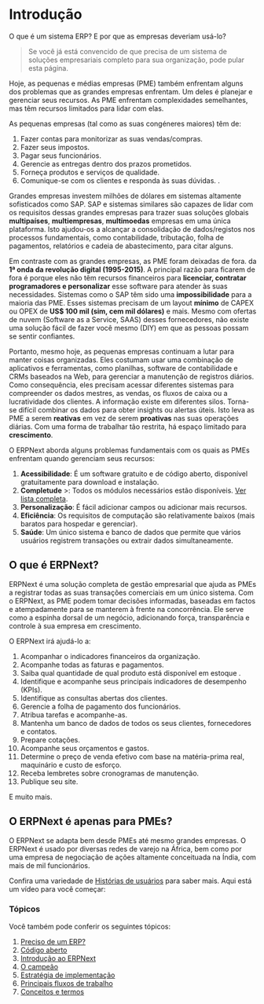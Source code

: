 # Introdução



O que é um sistema ERP? E por que as empresas deveriam usá-lo?


> Se você já está convencido de que precisa de um sistema de soluções empresariais completo para sua organização, pode pular esta página.
> 
> 

Hoje, as pequenas e médias empresas (PME) também enfrentam alguns dos problemas que as grandes empresas enfrentam. Um deles é planejar e gerenciar seus recursos. As PME enfrentam complexidades semelhantes, mas têm recursos limitados para lidar com elas.

As pequenas empresas (tal como as suas congéneres maiores) têm de:

1. Fazer contas para monitorizar as suas vendas/compras.
2. Fazer seus impostos.
3. Pagar seus funcionários.
4. Gerencie as entregas dentro dos prazos prometidos.
5. Forneça produtos e serviços de qualidade.
6. Comunique-se com os clientes e responda às suas dúvidas. .

Grandes empresas investem milhões de dólares em sistemas altamente sofisticados como SAP. SAP e sistemas similares são capazes de lidar com os requisitos dessas grandes empresas para trazer suas soluções globais **multipaíses**, **multiempresas**, **multimoedas** empresas em uma única plataforma. Isto ajudou-os a alcançar a consolidação de dados/registos nos processos fundamentais, como contabilidade, tributação, folha de pagamentos, relatórios e cadeia de abastecimento, para citar alguns.

Em contraste com as grandes empresas, as PME foram deixadas de fora. da **1ª onda da revolução digital (1995-2015)**. A principal razão para ficarem de fora é porque eles não têm recursos financeiros para **licenciar, contratar programadores e personalizar** esse software para atender às suas necessidades. Sistemas como o SAP têm sido uma **impossibilidade** para a maioria das PME. Esses sistemas precisam de um layout **mínimo** de CAPEX ou OPEX de **US$ 100 mil (sim, cem mil dólares)** e mais. Mesmo com ofertas de nuvem (Software as a Service, SAAS) desses fornecedores, não existe uma solução fácil de fazer você mesmo (DIY) em que as pessoas possam se sentir confiantes.

Portanto, mesmo hoje, as pequenas empresas continuam a lutar para manter coisas organizadas. Eles costumam usar uma combinação de aplicativos e ferramentas, como planilhas, software de contabilidade e CRMs baseados na Web, para gerenciar a manutenção de registros diários. Como consequência, eles precisam acessar diferentes sistemas para compreender os dados mestres, as vendas, os fluxos de caixa ou a lucratividade dos clientes. A informação existe em diferentes silos. Torna-se difícil combinar os dados para obter insights ou alertas úteis. Isto leva as PME a serem **reativas** em vez de serem **proativas** nas suas operações diárias. Com uma forma de trabalhar tão restrita, há espaço limitado para **crescimento**.

O ERPNext aborda alguns problemas fundamentais com os quais as PMEs enfrentam quando gerenciam seus recursos:

1. **Acessibilidade**: É um software gratuito e de código aberto, disponível gratuitamente para download e instalação.
2. **Completude** >: Todos os módulos necessários estão disponíveis. [Ver lista completa](https://erpnext.com/docs/v13/user/manual/en).
3. **Personalização**: É fácil adicionar campos ou adicionar mais recursos.
4. **Eficiência**: Os requisitos de computação são relativamente baixos (mais baratos para hospedar e gerenciar).
5. **Saúde**: Um único sistema e banco de dados que permite que vários usuários registrem transações ou extrair dados simultaneamente.

## O que é ERPNext?

ERPNext é uma solução completa de gestão empresarial que ajuda as PMEs a registrar todas as suas transações comerciais em um único sistema. Com o ERPNext, as PME podem tomar decisões informadas, baseadas em factos e atempadamente para se manterem à frente na concorrência. Ele serve como a espinha dorsal de um negócio, adicionando força, transparência e controle à sua empresa em crescimento.

O ERPNext irá ajudá-lo a:

1. Acompanhar o indicadores financeiros da organização.
2. Acompanhe todas as faturas e pagamentos.
3. Saiba qual quantidade de qual produto está disponível em estoque .
4. Identifique e acompanhe seus principais indicadores de desempenho (KPIs).
5. Identifique as consultas abertas dos clientes.
6. Gerencie a folha de pagamento dos funcionários.
7. Atribua tarefas e acompanhe-as.
8. Mantenha um banco de dados de todos os seus clientes, fornecedores e contatos.
9. Prepare cotações.
10. Acompanhe seus orçamentos e gastos.
11. Determine o preço de venda efetivo com base na matéria-prima real, maquinário e custo de esforço.
12. Receba lembretes sobre cronogramas de manutenção.
13. Publique seu site.

E muito mais.

## O ERPNext é apenas para PMEs?

O ERPNext se adapta bem desde PMEs até mesmo grandes empresas. O ERPNext é usado por diversas redes de varejo na África, bem como por uma empresa de negociação de ações altamente conceituada na Índia, com mais de mil funcionários.

Confira uma variedade de [Histórias de usuários](https://erpnext.com/blog/customer-success-stories) para saber mais. Aqui está um vídeo para você começar:

### Tópicos

Você também pode conferir os seguintes tópicos:

1. [Preciso de um ERP?](/docs/pt/introduction/do-i-need-an-erp)
2. [Código aberto](/docs/pt/introduction/open-source)
3. [Introdução ao ERPNext](/docs/pt/introduction/getting-started-with-erpnext)
4. [O campeão](/docs/pt/introduction/the-champion)
5. [Estratégia de implementação](/docs/pt/introduction/implementation-strategy)
6. [Principais fluxos de trabalho](/docs/pt/introduction/key-workflows)
7. [Conceitos e termos](/docs/pt/introduction/concepts-and-terms)


